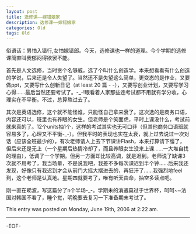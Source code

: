 ```yaml
---
layout: post
title: 选修课——嫁错娘家
description: 选修课——嫁错娘家
categories: Old
tags: Old
---
```

俗语话：男怕入错行,女怕嫁错郎。今天，选修课也一样的道理。今个学期的选修课简直叫我郁闷得欲罢不能。

首先是人文选修，当时贪个名够威，选了个叫什么创造学。本来想看看有什么创造的学说，后来还是令人失望了。当然还不是失望这么简单，更变态的是作业，又要做ppt，又要写什么创新日记（at least 20 篇 - -），又要写创业计划，又要写学习心得......最后当然还要考试了。-\_-!眼看着人家那些连考试都不用就有学分收，心理实在不平衡。不过，总算熬过去了。

其次是英语选修，这个就不能怪谁，只能怪自己拿来衰了。这次选的是商务口语，内容还可以，班里也有养眼的女生。但老师是个笑面虎，平时上课没什么，考试前就来真的了。12个units抽1个，这样的考试其实也无可口非（但其他商务口语班就容易多了，心理又不平衡-\_-）。但我平时的表现也实在太衰，就上过去说过一次对话（应该全班最少的），有次老师请人上去下节课讲Flash，本来打算请下缨了，但后来还是无上（一个星期后热情冷却了，而且养眼女生没来上课......一大堆自找的理由），低调了一个学期。但另一方面却比较高调，就是迟到。老师说了缺课3次就不用考了，我当场晕，不是说我吧，我差不多每次课迟到半个钟......后来我还发现，好像只有我迟到才会从前门大摇大摆进去的，再狂汗了......我强烈地feel到，这个老师是认真地。星期四就要考了，唯有听天由命，抽空多读点吧。

刚一直在睇波，写这篇分了n个半场-\_-。学期未的消遣莫过于世界杯，呵呵~~法国对韩国不看了，睡个觉，明晚要去复习一下准备期末考试了。

This entry was posted on Monday, June 19th, 2006 at 2:22 am.

---



-EOF-